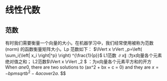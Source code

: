# 线性代数

## 范数
有时我们需要衡量一个向量的大小。在机器学习中，我们经常使用被称为范数(norm) 的函数衡量矩阵大小。Lp 范数如下：
$`\lVert x \rVert _p=\left( \sum_i{\left| x_i \right|^p} \right) ^{\frac{1}{p}}`$
L1范数 $`\lVert x \rVert`$ :为x向量各个元素绝对值之和；
L2范数$\lVert x \rVert _2 $ ：为x向量各个元素平方和的开方
When $a ne 0$, there are two solutions to \(ax^2 + bx + c = 0\) and they are
$`x = {-b pm sqrt{b^2-4ac} over 2a}.`$
$$ 